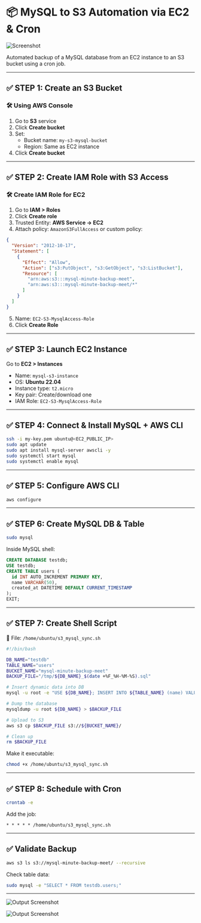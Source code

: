 # 📦 MySQL to S3 Automation via EC2 & Cron

![Screenshot](MySql.png)

Automated backup of a MySQL database from an EC2 instance to an S3 bucket using a cron job.

---

## ✅ STEP 1: Create an S3 Bucket

### 🛠️ Using AWS Console

1. Go to **S3** service
2. Click **Create bucket**
3. Set:
   - Bucket name: `my-s3-mysql-bucket`
   - Region: Same as EC2 instance
4. Click **Create bucket**

---

## ✅ STEP 2: Create IAM Role with S3 Access

### 🛠️ Create IAM Role for EC2

1. Go to **IAM > Roles**
2. Click **Create role**
3. Trusted Entity: **AWS Service → EC2**
4. Attach policy: `AmazonS3FullAccess` or custom policy:

```json
{
  "Version": "2012-10-17",
  "Statement": [
    {
      "Effect": "Allow",
      "Action": ["s3:PutObject", "s3:GetObject", "s3:ListBucket"],
      "Resource": [
        "arn:aws:s3:::mysql-minute-backup-meet",
        "arn:aws:s3:::mysql-minute-backup-meet/*"
      ]
    }
  ]
}
```

5. Name: `EC2-S3-MysqlAccess-Role`
6. Click **Create Role**

---

## ✅ STEP 3: Launch EC2 Instance

Go to **EC2 > Instances**

- Name: `mysql-s3-instance`
- OS: **Ubuntu 22.04**
- Instance type: `t2.micro`
- Key pair: Create/download one
- IAM Role: `EC2-S3-MysqlAccess-Role`

---

## ✅ STEP 4: Connect & Install MySQL + AWS CLI

```bash
ssh -i my-key.pem ubuntu@<EC2_PUBLIC_IP>
sudo apt update
sudo apt install mysql-server awscli -y
sudo systemctl start mysql
sudo systemctl enable mysql
```

---

## ✅ STEP 5: Configure AWS CLI

```bash
aws configure
```

---

## ✅ STEP 6: Create MySQL DB & Table

```bash
sudo mysql
```

Inside MySQL shell:

```sql
CREATE DATABASE testdb;
USE testdb;
CREATE TABLE users (
  id INT AUTO_INCREMENT PRIMARY KEY,
  name VARCHAR(50),
  created_at DATETIME DEFAULT CURRENT_TIMESTAMP
);
EXIT;
```

---

## ✅ STEP 7: Create Shell Script

📁 File: `/home/ubuntu/s3_mysql_sync.sh`

```bash
#!/bin/bash

DB_NAME="testdb"
TABLE_NAME="users"
BUCKET_NAME="mysql-minute-backup-meet"
BACKUP_FILE="/tmp/${DB_NAME}_$(date +%F_%H-%M-%S).sql"

# Insert dynamic data into DB
mysql -u root -e "USE ${DB_NAME}; INSERT INTO ${TABLE_NAME} (name) VALUES ('User_$(date +%s)');"

# Dump the database
mysqldump -u root ${DB_NAME} > $BACKUP_FILE

# Upload to S3
aws s3 cp $BACKUP_FILE s3://${BUCKET_NAME}/

# Clean up
rm $BACKUP_FILE
```

Make it executable:

```bash
chmod +x /home/ubuntu/s3_mysql_sync.sh
```

---

## ✅ STEP 8: Schedule with Cron

```bash
crontab -e
```

Add the job:

```cron
* * * * * /home/ubuntu/s3_mysql_sync.sh
```

---

## ✅ Validate Backup

```bash
aws s3 ls s3://mysql-minute-backup-meet/ --recursive
```

Check table data:

```bash
sudo mysql -e "SELECT * FROM testdb.users;"
```

---

![Output Screenshot](S3.png)

![Output Screenshot](Cron.png)
